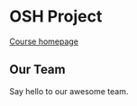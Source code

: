 # OSH Project

[Course homepage](https://osh-2025.github.io/)

## Our Team

Say hello to our awesome team.

<VPTeamMembers size="small" :members="members" />

<script setup>
import { VPTeamMembers } from 'vitepress/theme'

const members = [
  {
    avatar: 'https://www.github.com/kermanx.png',
    name: '熊桐睿',
    // title: '',
    links: [
      { icon: 'github', link: 'https://github.com/kermanx' }
    ]
  },
  {
    avatar: 'https://www.github.com/HIJII-ZHANG.png',
    name: '张海川',
    // title: '',
    links: [
      { icon: 'github', link: 'https://github.com/HIJII-ZHANG' }
    ]
  },
  {
    avatar: 'https://www.github.com/rubatotree.png',
    name: '朱雨田',
    // title: '',
    links: [
      { icon: 'github', link: 'https://github.com/rubatotree' }
    ]
  },
  {
    avatar: 'https://www.github.com/xuyifan7-star.png',
    name: '许逸凡',
    // title: '',
    links: [
      { icon: 'github', link: 'https://github.com/xuyifan7-star' }
    ]
  },
  {
    avatar: 'https://www.github.com/BloomFallr.png',
    name: '冉竣宇',
    // title: '',
    links: [
      { icon: 'github', link: 'https://github.com/BloomFallr' }
    ]
  },
]
</script>
